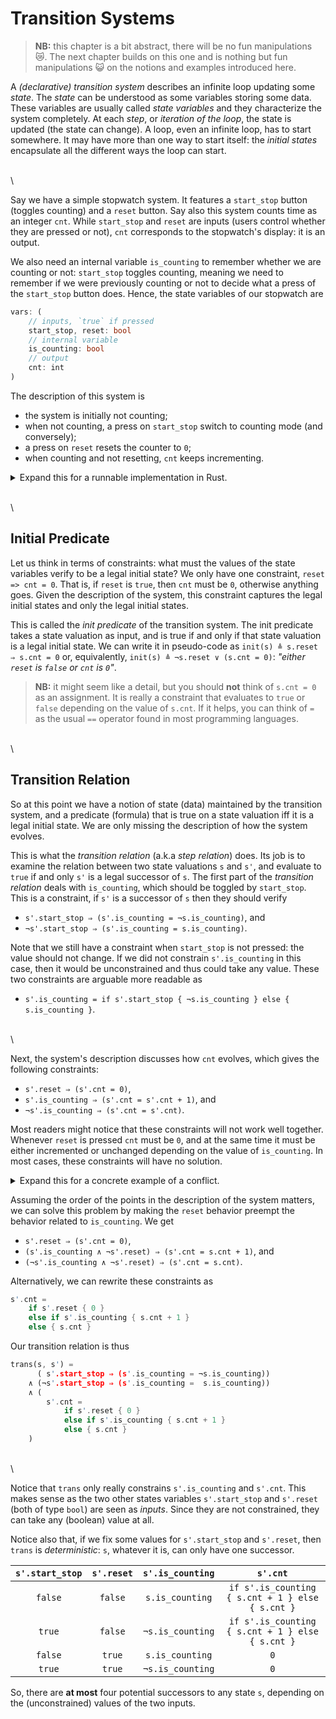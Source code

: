 # Transition Systems

> **NB:** this chapter is a bit abstract, there will be no fun manipulations 😿. The next chapter
> builds on this one and is nothing but fun manipulations 😺 on the notions and examples introduced
> here.

A *(declarative) transition system* describes an infinite loop updating some *state*. The *state*
can be understood as some variables storing some data. These variables are usually called *state
variables* and they characterize the system completely. At each *step*, or *iteration of the loop*,
the state is updated (the state can change). A loop, even an infinite loop, has to start somewhere.
It may have more than one way to start itself: the *initial states* encapsulate all the different
ways the loop can start.

\
\

Say we have a simple stopwatch system. It features a `start_stop` button (toggles counting) and a
`reset` button. Say also this system counts time as an integer `cnt`. While `start_stop` and
`reset` are inputs (users control whether they are pressed or not), `cnt` corresponds to the
stopwatch's display: it is an output.

We also need an internal variable `is_counting` to remember whether we are counting or not:
`start_stop` toggles counting, meaning we need to remember if we were previously counting or not to
decide what a press of the `start_stop` button does. Hence, the state variables of our stopwatch are

```rust ,no_run,compile_fail
vars: (
	// inputs, `true` if pressed
	start_stop, reset: bool
	// internal variable
	is_counting: bool
	// output
	cnt: int
)
```

The description of this system is

- the system is initially not counting;
- when not counting, a press on `start_stop` switch to counting mode (and conversely);
- a press on `reset` resets the counter to `0`;
- when counting and not resetting, `cnt` keeps incrementing.

<details>
	<summary>Expand this for a runnable implementation in Rust.</summary>

```rust ,editable
{{ #include code/sw_1.rs }}
```

</details>

\
\

## Initial Predicate

Let us think in terms of constraints: what must the values of the state variables verify to be a
legal initial state? We only have one constraint, `reset => cnt = 0`. That is, if `reset` is
`true`, then `cnt` must be `0`, otherwise anything goes. Given the description of the system, this
constraint captures the legal initial states and only the legal initial states.

This is called the *init predicate* of the transition system. The init predicate takes a state
valuation as input, and is true if and only if that state valuation is a legal initial state. We
can write it in pseudo-code as `init(s) ≜ s.reset ⇒ s.cnt = 0` or, equivalently, `init(s) ≜
¬s.reset ∨ (s.cnt = 0)`: *"either `reset` is `false` or `cnt` is `0`"*.

> **NB:** it might seem like a detail, but you should **not** think of `s.cnt = 0` as an
> assignment. It is really a constraint that evaluates to `true` or `false` depending on the value
> of `s.cnt`. If it helps, you can think of `=` as the usual `==` operator found in most
> programming languages.

\
\

## Transition Relation

So at this point we have a notion of state (data) maintained by the transition system, and a
predicate (formula) that is true on a state valuation iff it is a legal initial state. We are only
missing the description of how the system evolves.

This is what the *transition relation* (a.k.a *step relation*) does. Its job is to examine the
relation between two state valuations `s` and `s'`, and evaluate to `true` if and only `s'` is a
legal successor of `s`. The first part of the *transition relation* deals with `is_counting`, which
should be toggled by `start_stop`. This is a constraint, if `s'` is a successor of `s` then they
should verify

- `s'.start_stop ⇒ (s'.is_counting = ¬s.is_counting)`, and
- `¬s'.start_stop ⇒ (s'.is_counting = s.is_counting)`.


Note that we still have a constraint when `start_stop` is not pressed: the value should not change.
If we did not constrain `s'.is_counting` in this case, then it would be unconstrained and thus
could take any value. These two constraints are arguable more readable as

- `s'.is_counting = if s'.start_stop { ¬s.is_counting } else { s.is_counting }`.

\
\

Next, the system's description discusses how `cnt` evolves, which gives the following constraints:

- `s'.reset ⇒ (s'.cnt = 0)`,
- `s'.is_counting ⇒ (s'.cnt = s'.cnt + 1)`, and
- `¬s'.is_counting ⇒ (s'.cnt = s'.cnt)`.

Most readers might notice that these constraints will not work well together. Whenever `reset` is
pressed `cnt` must be `0`, and at the same time it must be either incremented or unchanged
depending on the value of `is_counting`. In most cases, these constraints will have no solution.

<details>
	<summary>Expand this for a concrete example of a conflict.</summary>

> Say `s.cnt = 1`, and both `s'.reset` and `s'.is_counting` are `true`. Then by the first
> constraint, we must have `s'.cnt = 0`; by the second constraint, we must also have `s'.cnt = 2`.
> Hence, both constraints are in conflict and, together, they are unsatisfiable.

</details>

Assuming the order of the points in the description of the system matters, we can solve this problem
by making the `reset` behavior preempt the behavior related to `is_counting`. We get

- `s'.reset ⇒ (s'.cnt = 0)`,
- `(s'.is_counting ∧ ¬s'.reset) ⇒ (s'.cnt = s.cnt + 1)`, and
- `(¬s'.is_counting ∧ ¬s'.reset) ⇒ (s'.cnt = s.cnt)`.

Alternatively, we can rewrite these constraints as

```rust ,compile_fail,no_run
s'.cnt =
	if s'.reset { 0 }
	else if s'.is_counting { s.cnt + 1 }
	else { s.cnt }
```

Our transition relation is thus

```rust ,compile_fail,no_run
trans(s, s') =
	  ( s'.start_stop ⇒ (s'.is_counting = ¬s.is_counting))
	∧ (¬s'.start_stop ⇒ (s'.is_counting =  s.is_counting))
	∧ (
		s'.cnt =
			if s'.reset { 0 }
			else if s'.is_counting { s.cnt + 1 }
			else { s.cnt }
	)
```

\
\

Notice that `trans` only really constrains `s'.is_counting` and `s'.cnt`. This makes sense as the
two other states variables `s'.start_stop` and `s'.reset` (both of type `bool`) are seen as
*inputs*. Since they are not constrained, they can take any (boolean) value at all.

Notice also that, if we fix some values for `s'.start_stop` and `s'.reset`, then `trans` is
*deterministic*: `s`, whatever it is, can only have one successor.

| `s'.start_stop` | `s'.reset` | `s'.is_counting` | `s'.cnt` |
|:---:|:---:|:---:|:---:|
| `false` | `false` | `s.is_counting` | `if s'.is_counting { s.cnt + 1 } else { s.cnt }` |
| `true` | `false` | `¬s.is_counting` | `if s'.is_counting { s.cnt + 1 } else { s.cnt }` |
| `false` | `true` | `s.is_counting` | `0` |
| `true` | `true` | `¬s.is_counting` | `0` |

So, there are **at most** four potential successors to any state `s`, depending on the
(unconstrained) values of the two inputs.
